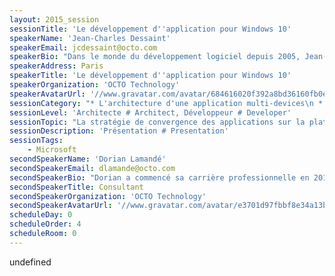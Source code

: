 ```yaml
---
layout: 2015_session
sessionTitle: 'Le développement d''application pour Windows 10'
speakerName: 'Jean-Charles Dessaint'
speakerEmail: jcdessaint@octo.com
speakerBio: "Dans le monde du développement logiciel depuis 2005, Jean-Charles est un passioné des technologies de l'écosystème Microsoft.\n Il a eu l'occasion de participer à de nombreux projets, petits et grands, et a à cœur de rester en phase avec les dernières technologies et méthodologies du moment."
speakerAddress: Paris
speakerTitle: 'Le développement d''application pour Windows 10'
speakerOrganization: 'OCTO Technology'
speakerAvatarUrl: '//www.gravatar.com/avatar/684616020f392a8bd36160fb0effd4f9?size=200&default=mm'
sessionCategory: "* L'architecture d'une application multi-devices\n * Les nouveaux composants apportés par Windows 10"
sessionLevel: 'Architecte # Architect, Développeur # Developer'
sessionTopic: "La stratégie de convergence des applications sur la plateforme de Microsoft est renforcée par la venue de Windows 10 et des \"Universal Windows Applications\" qui pourront s'executer, avec le même source, sur :\n - PC\n - Tablettes\n - Smartphones\n - Xbox One\n - Hololens\n Dans cette session, nous allons vous présenter les nouveautes de cette dernière mouture du framework, au travers d'une application développé par Octo, pour Octo : AskBob"
sessionDescription: 'Présentation # Presentation'
sessionTags:
    - Microsoft
secondSpeakerName: 'Dorian Lamandé'
secondSpeakerEmail: dlamande@octo.com
secondSpeakerBio: "Dorian a commencé sa carrière professionnelle en 2010 dans le développement d'applications .NET.\n Il a rejoint Octo Technlogy en Mai dernier en tant que Consultant, notamment sur les technlogies Microsoft.\n Durant son parcours professionnel, Dorian a pu participé a de nombreux projets autour de la plateforme .NET.\n Passionné par les nouvelles technologies, il est sans cesse à la recherche de la dernière innovation."
secondSpeakerTitle: Consultant
secondSpeakerOrganization: 'OCTO Technology'
secondSpeakerAvatarUrl: '//www.gravatar.com/avatar/e3701d97fbbf8e34a13b4f19df42d970?size=200&default=mm'
scheduleDay: 0
scheduleOrder: 4
scheduleRoom: 0
---
```


undefined

